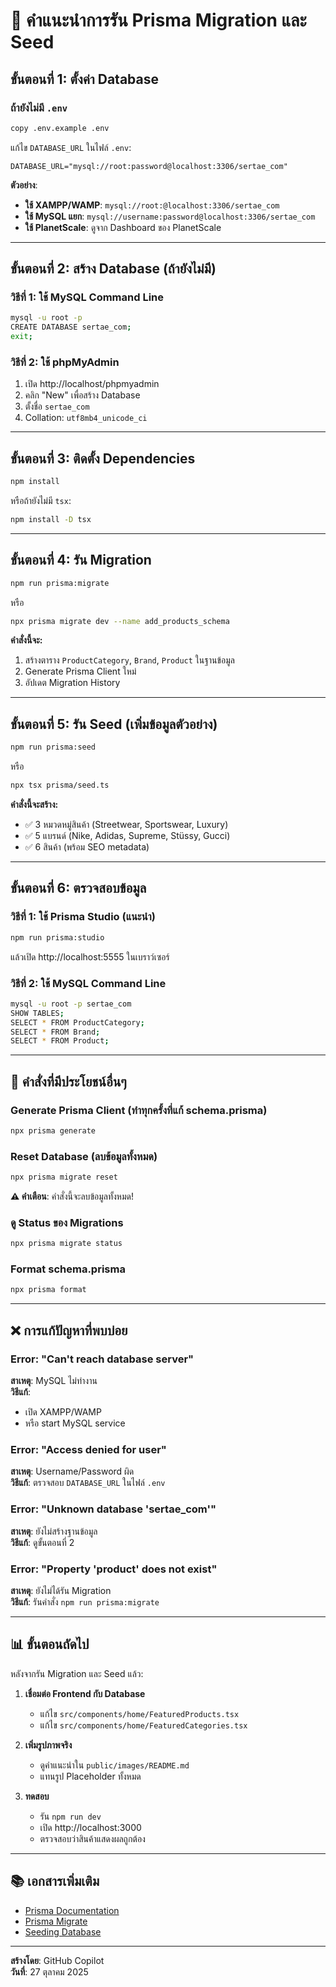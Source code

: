 # 🚀 คำแนะนำการรัน Prisma Migration และ Seed

## ขั้นตอนที่ 1: ตั้งค่า Database

### ถ้ายังไม่มี `.env`

```bash
copy .env.example .env
```

แก้ไข `DATABASE_URL` ในไฟล์ `.env`:

```
DATABASE_URL="mysql://root:password@localhost:3306/sertae_com"
```

**ตัวอย่าง**:

- **ใช้ XAMPP/WAMP**: `mysql://root:@localhost:3306/sertae_com`
- **ใช้ MySQL แยก**: `mysql://username:password@localhost:3306/sertae_com`
- **ใช้ PlanetScale**: ดูจาก Dashboard ของ PlanetScale

---

## ขั้นตอนที่ 2: สร้าง Database (ถ้ายังไม่มี)

### วิธีที่ 1: ใช้ MySQL Command Line

```bash
mysql -u root -p
CREATE DATABASE sertae_com;
exit;
```

### วิธีที่ 2: ใช้ phpMyAdmin

1. เปิด http://localhost/phpmyadmin
2. คลิก "New" เพื่อสร้าง Database
3. ตั้งชื่อ `sertae_com`
4. Collation: `utf8mb4_unicode_ci`

---

## ขั้นตอนที่ 3: ติดตั้ง Dependencies

```bash
npm install
```

หรือถ้ายังไม่มี `tsx`:

```bash
npm install -D tsx
```

---

## ขั้นตอนที่ 4: รัน Migration

```bash
npm run prisma:migrate
```

หรือ

```bash
npx prisma migrate dev --name add_products_schema
```

**คำสั่งนี้จะ:**

1. สร้างตาราง `ProductCategory`, `Brand`, `Product` ในฐานข้อมูล
2. Generate Prisma Client ใหม่
3. อัปเดต Migration History

---

## ขั้นตอนที่ 5: รัน Seed (เพิ่มข้อมูลตัวอย่าง)

```bash
npm run prisma:seed
```

หรือ

```bash
npx tsx prisma/seed.ts
```

**คำสั่งนี้จะสร้าง:**

- ✅ 3 หมวดหมู่สินค้า (Streetwear, Sportswear, Luxury)
- ✅ 5 แบรนด์ (Nike, Adidas, Supreme, Stüssy, Gucci)
- ✅ 6 สินค้า (พร้อม SEO metadata)

---

## ขั้นตอนที่ 6: ตรวจสอบข้อมูล

### วิธีที่ 1: ใช้ Prisma Studio (แนะนำ)

```bash
npm run prisma:studio
```

แล้วเปิด http://localhost:5555 ในเบราว์เซอร์

### วิธีที่ 2: ใช้ MySQL Command Line

```bash
mysql -u root -p sertae_com
SHOW TABLES;
SELECT * FROM ProductCategory;
SELECT * FROM Brand;
SELECT * FROM Product;
```

---

## 🔧 คำสั่งที่มีประโยชน์อื่นๆ

### Generate Prisma Client (ทำทุกครั้งที่แก้ schema.prisma)

```bash
npx prisma generate
```

### Reset Database (ลบข้อมูลทั้งหมด)

```bash
npx prisma migrate reset
```

**⚠️ คำเตือน**: คำสั่งนี้จะลบข้อมูลทั้งหมด!

### ดู Status ของ Migrations

```bash
npx prisma migrate status
```

### Format schema.prisma

```bash
npx prisma format
```

---

## ❌ การแก้ปัญหาที่พบบ่อย

### Error: "Can't reach database server"

**สาเหตุ**: MySQL ไม่ทำงาน  
**วิธีแก้**:

- เปิด XAMPP/WAMP
- หรือ start MySQL service

### Error: "Access denied for user"

**สาเหตุ**: Username/Password ผิด  
**วิธีแก้**: ตรวจสอบ `DATABASE_URL` ในไฟล์ `.env`

### Error: "Unknown database 'sertae_com'"

**สาเหตุ**: ยังไม่สร้างฐานข้อมูล  
**วิธีแก้**: ดูขั้นตอนที่ 2

### Error: "Property 'product' does not exist"

**สาเหตุ**: ยังไม่ได้รัน Migration  
**วิธีแก้**: รันคำสั่ง `npm run prisma:migrate`

---

## 📊 ขั้นตอนถัดไป

หลังจากรัน Migration และ Seed แล้ว:

1. **เชื่อมต่อ Frontend กับ Database**

   - แก้ไข `src/components/home/FeaturedProducts.tsx`
   - แก้ไข `src/components/home/FeaturedCategories.tsx`

2. **เพิ่มรูปภาพจริง**

   - ดูคำแนะนำใน `public/images/README.md`
   - แทนรูป Placeholder ทั้งหมด

3. **ทดสอบ**
   - รัน `npm run dev`
   - เปิด http://localhost:3000
   - ตรวจสอบว่าสินค้าแสดงผลถูกต้อง

---

## 📚 เอกสารเพิ่มเติม

- [Prisma Documentation](https://www.prisma.io/docs)
- [Prisma Migrate](https://www.prisma.io/docs/concepts/components/prisma-migrate)
- [Seeding Database](https://www.prisma.io/docs/guides/database/seed-database)

---

**สร้างโดย**: GitHub Copilot  
**วันที่**: 27 ตุลาคม 2025
